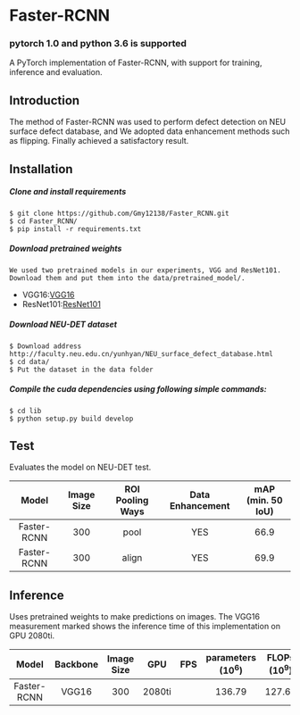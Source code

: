# Faster-RCNN
### pytorch 1.0 and python 3.6 is supported
A PyTorch implementation of Faster-RCNN, with support for training, inference and evaluation.

## Introduction
The method of Faster-RCNN was used to perform defect detection on NEU surface defect database, and We adopted data enhancement methods such as flipping. Finally achieved a satisfactory result.


## Installation
##### Clone and install requirements
    $ git clone https://github.com/Gmy12138/Faster_RCNN.git
    $ cd Faster_RCNN/
    $ pip install -r requirements.txt

##### Download pretrained weights
    We used two pretrained models in our experiments, VGG and ResNet101.
    Download them and put them into the data/pretrained_model/.
  * VGG16:[VGG16](https://filebox.ece.vt.edu/~jw2yang/faster-rcnn/pretrained-base-models/vgg16_caffe.pth)
  * ResNet101:[ResNet101](https://filebox.ece.vt.edu/~jw2yang/faster-rcnn/pretrained-base-models/resnet101_caffe.pth)
    
##### Download NEU-DET dataset
    $ Download address    http://faculty.neu.edu.cn/yunhyan/NEU_surface_defect_database.html
    $ cd data/
    $ Put the dataset in the data folder
    
##### Compile the cuda dependencies using following simple commands:
    $ cd lib
    $ python setup.py build develop
 
     
    
## Test
Evaluates the model on NEU-DET test.


| Model        |Image Size| ROI Pooling Ways  |Data Enhancement    | mAP (min. 50 IoU) |
|:------------:|:--------:|:-----------------:|:------------------:|:-----------------:|
| Faster-RCNN  |300       |      pool         |YES                 | 66.9              |
| Faster-RCNN  |300       |      align        |YES                 | 69.9              |


## Inference
Uses pretrained weights to make predictions on images. The VGG16 measurement marked shows the inference time of this implementation on GPU 2080ti.


| Model      |Backbone      |  Image Size     | GPU      | FPS      | parameters (10<sup>6</sup>)|FLOPs (10<sup>9</sup>)|
|:----------:|:------------:|:---------------:|:--------:|:--------:|:--------------------------:|:--------------------:|
|Faster-RCNN | VGG16        |     300         | 2080ti   |          |           136.79           |     127.64           | 



